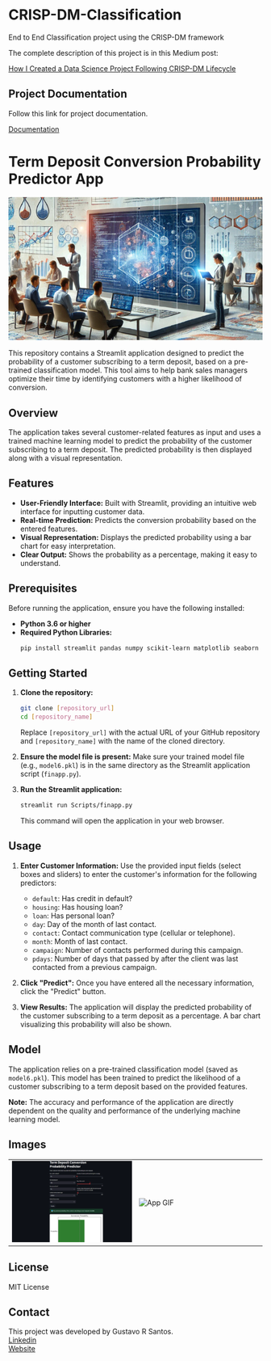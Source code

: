 # CRISP-DM-Classification
End to End Classification project using the CRISP-DM framework

The complete description of this project is in this Medium post: 

[How I Created a Data Science Project Following CRISP-DM Lifecycle](https://towardsdatascience.com/how-i-created-a-data-science-project-following-a-crisp-dm-lifecycle-8c0f5f89bba1?sk=f52e756c664f40ad267fd54b114ab901)


## Project Documentation
Follow this link for project documentation.

[Documentation](https://gurezende.github.io/CRISP-DM-Classification/)


# Term Deposit Conversion Probability Predictor App

![](images/CoverPicture-edit.png)

This repository contains a Streamlit application designed to predict the probability of a customer subscribing to a term deposit, based on a pre-trained classification model. This tool aims to help bank sales managers optimize their time by identifying customers with a higher likelihood of conversion.

## Overview

The application takes several customer-related features as input and uses a trained machine learning model to predict the probability of the customer subscribing to a term deposit. The predicted probability is then displayed along with a visual representation.

## Features

* **User-Friendly Interface:** Built with Streamlit, providing an intuitive web interface for inputting customer data.
* **Real-time Prediction:** Predicts the conversion probability based on the entered features.
* **Visual Representation:** Displays the predicted probability using a bar chart for easy interpretation.
* **Clear Output:** Shows the probability as a percentage, making it easy to understand.

## Prerequisites

Before running the application, ensure you have the following installed:

* **Python 3.6 or higher**
* **Required Python Libraries:**
    ```bash
    pip install streamlit pandas numpy scikit-learn matplotlib seaborn
    ```

## Getting Started

1.  **Clone the repository:**
    ```bash
    git clone [repository_url]
    cd [repository_name]
    ```
    Replace `[repository_url]` with the actual URL of your GitHub repository and `[repository_name]` with the name of the cloned directory.

2.  **Ensure the model file is present:**
    Make sure your trained model file (e.g., `model6.pkl`) is in the same directory as the Streamlit application script (`finapp.py`).

3.  **Run the Streamlit application:**
    ```bash
    streamlit run Scripts/finapp.py
    ```
    This command will open the application in your web browser.

## Usage

1.  **Enter Customer Information:** Use the provided input fields (select boxes and sliders) to enter the customer's information for the following predictors:
    * `default`: Has credit in default?
    * `housing`: Has housing loan?
    * `loan`: Has personal loan?
    * `day`: Day of the month of last contact.
    * `contact`: Contact communication type (cellular or telephone).
    * `month`: Month of last contact.
    * `campaign`: Number of contacts performed during this campaign.
    * `pdays`: Number of days that passed by after the client was last contacted from a previous campaign.

2.  **Click "Predict":** Once you have entered all the necessary information, click the "Predict" button.

3.  **View Results:** The application will display the predicted probability of the customer subscribing to a term deposit as a percentage. A bar chart visualizing this probability will also be shown.

## Model

The application relies on a pre-trained classification model (saved as `model6.pkl`). This model has been trained to predict the likelihood of a customer subscribing to a term deposit based on the provided features.

**Note:** The accuracy and performance of the application are directly dependent on the quality and performance of the underlying machine learning model.


## Images
<table>
  <tr>
    <td width="50%"><img src="images/FinApp screenshot.png" alt="App Image"></td>
    <td width="50%"><img src="images/FinApp_demonstration.gif" alt="App GIF"></td>
  </tr>
</table>


## License

MIT License

## Contact

This project was developed by Gustavo R Santos.<br>
[Linkedin](https://www.linkedin.com/in/gurezende/)<br>
[Website](https://gustavorsantos.me)